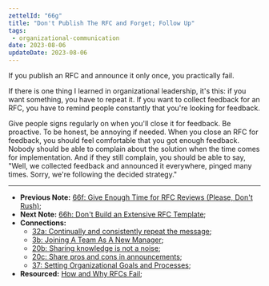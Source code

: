 ```yaml
---
zettelId: "66g"
title: "Don't Publish The RFC and Forget; Follow Up"
tags:
 - organizational-communication
date: 2023-08-06
updateDate: 2023-08-06
---
```


If you publish an RFC and announce it only once, you practically fail.

If there is one thing I learned in organizational leadership, it's this: if you want something, you have to repeat it. If you want to collect feedback for an RFC, you have to remind people constantly that you're looking for feedback.

Give people signs regularly on when you'll close it for feedback. Be proactive. To be honest, be annoying if needed. When you close an RFC for feedback, you should feel comfortable that you got enough feedback. Nobody should be able to complain about the solution when the time comes for implementation. And if they still complain, you should be able to say, "Well, we collected feedback and announced it everywhere, pinged many times. Sorry, we're following the decided strategy."

---

- **Previous Note:** [66f: Give Enough Time for RFC Reviews (Please, Don't Rush)](/notes/66f/);
- **Next Note:** [66h: Don't Build an Extensive RFC Template](/notes/66h/);
- **Connections:**
  - [32a: Continually and consistently repeat the message](/notes/32a/);
  - [3b: Joining A Team As A New Manager](/notes/3b/);
  - [20b: Sharing knowledge is not a noise](/notes/20b/);
  - [20c: Share pros and cons in announcements](/notes/20c/);
  - [37: Setting Organizational Goals and Processes](/notes/37/);
- **Resourced:** [How and Why RFCs Fail](/how-and-why-rfcs-fail/);
